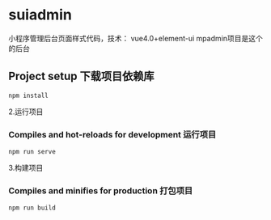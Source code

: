 # suiadmin

小程序管理后台页面样式代码，技术： vue4.0+element-ui 
mpadmin项目是这个的后台


## Project setup  下载项目依赖库
```
npm install
```
2.运行项目
### Compiles and hot-reloads for development 运行项目
```
npm run serve
```
3.构建项目
### Compiles and minifies for production 打包项目
```
npm run build
```



